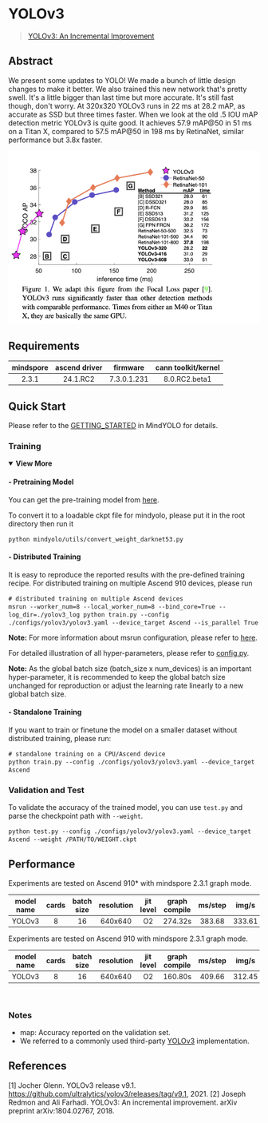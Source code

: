# YOLOv3

> [YOLOv3: An Incremental Improvement](https://arxiv.org/pdf/1804.02767.pdf)

## Abstract
We present some updates to YOLO! We made a bunch of little design changes to make it better. We also trained this new network that's pretty swell. It's a little bigger than last time but more accurate. It's still fast though, don't worry. At 320x320 YOLOv3 runs in 22 ms at 28.2 mAP, as accurate as SSD but three times faster. When we look at the old .5 IOU mAP detection metric YOLOv3 is quite good. It achieves 57.9 mAP@50 in 51 ms on a Titan X, compared to 57.5 mAP@50 in 198 ms by RetinaNet, similar performance but 3.8x faster. 

<div align=center>
<img src="https://raw.githubusercontent.com/zhanghuiyao/pics/main/mindyolo202304071143644.png"/>
</div>

## Requirements

| mindspore | ascend driver | firmware     | cann toolkit/kernel |
| :-------: | :-----------: | :----------: |:-------------------:|
| 2.3.1     | 24.1.RC2      | 7.3.0.1.231  |   8.0.RC2.beta1     |

## Quick Start

Please refer to the [GETTING_STARTED](https://github.com/mindspore-lab/mindyolo/blob/master/GETTING_STARTED.md) in MindYOLO for details.

### Training

<details open markdown>
<summary><b>View More</b></summary>

#### - Pretraining Model

You can get the pre-training model from [here](https://pjreddie.com/media/files/darknet53.conv.74).

To convert it to a loadable ckpt file for mindyolo, please put it in the root directory then run it
```shell
python mindyolo/utils/convert_weight_darknet53.py
```

#### - Distributed Training

It is easy to reproduce the reported results with the pre-defined training recipe. For distributed training on multiple Ascend 910 devices, please run
```shell
# distributed training on multiple Ascend devices
msrun --worker_num=8 --local_worker_num=8 --bind_core=True --log_dir=./yolov3_log python train.py --config ./configs/yolov3/yolov3.yaml --device_target Ascend --is_parallel True
```

**Note:** For more information about msrun configuration, please refer to [here](https://www.mindspore.cn/tutorials/experts/zh-CN/r2.3.1/parallel/msrun_launcher.html).

For detailed illustration of all hyper-parameters, please refer to [config.py](https://github.com/mindspore-lab/mindyolo/blob/master/mindyolo/utils/config.py).

**Note:**  As the global batch size  (batch_size x num_devices) is an important hyper-parameter, it is recommended to keep the global batch size unchanged for reproduction or adjust the learning rate linearly to a new global batch size.

#### - Standalone Training

If you want to train or finetune the model on a smaller dataset without distributed training, please run:

```shell
# standalone training on a CPU/Ascend device
python train.py --config ./configs/yolov3/yolov3.yaml --device_target Ascend
```

</details>

### Validation and Test

To validate the accuracy of the trained model, you can use `test.py` and parse the checkpoint path with `--weight`.

```
python test.py --config ./configs/yolov3/yolov3.yaml --device_target Ascend --weight /PATH/TO/WEIGHT.ckpt
```

## Performance

Experiments are tested on Ascend 910* with mindspore 2.3.1 graph mode.

| model name | cards | batch size | resolution | jit level | graph compile | ms/step | img/s  |  map  |        recipe         |                                                           weight                                                           |
| :--------: | :---: | :--------: | :--------: | :-------: | :-----------: | :-----: | :----: | :---: | :-------------------: | :------------------------------------------------------------------------------------------------------------------------: |
|   YOLOv3   |   8   |     16     |  640x640   |    O2     |    274.32s    | 383.68  | 333.61 | 46.6% | [yaml](./yolov3.yaml) | [weights](https://download-mindspore.osinfra.cn/toolkits/mindyolo/yolov3/yolov3-darknet53_300e_mAP455-81895f09-910v2.ckpt) |


Experiments are tested on Ascend 910 with mindspore 2.3.1 graph mode.

| model name | cards | batch size | resolution | jit level | graph compile | ms/step | img/s  |  map  |        recipe         |                                                    weight                                                    |
| :--------: | :---: | :--------: | :--------: | :-------: | :-----------: | :-----: | :----: | :---: | :-------------------: | :----------------------------------------------------------------------------------------------------------: |
|   YOLOv3   |   8   |     16     |  640x640   |    O2     |    160.80s    | 409.66  | 312.45 | 45.5% | [yaml](./yolov3.yaml) | [weights](https://download.mindspore.cn/toolkits/mindyolo/yolov3/yolov3-darknet53_300e_mAP455-adfb27af.ckpt) |


<br>

### Notes

- map: Accuracy reported on the validation set.
- We referred to a commonly used third-party [YOLOv3](https://github.com/ultralytics/yolov3) implementation.

## References

<!--- Guideline: Citation format should follow GB/T 7714. -->
[1] Jocher Glenn. YOLOv3 release v9.1. https://github.com/ultralytics/yolov3/releases/tag/v9.1, 2021.
[2] Joseph Redmon and Ali Farhadi. YOLOv3: An incremental improvement. arXiv preprint arXiv:1804.02767, 2018.
